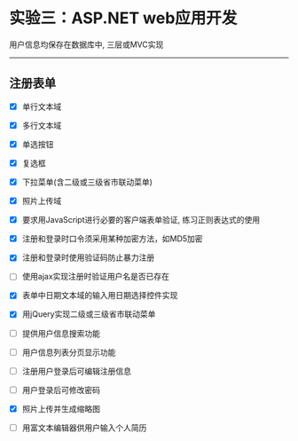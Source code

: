 
实验三：ASP.NET web应用开发
============

用户信息均保存在数据库中, 三层或MVC实现

----

注册表单
---

* [x] 单行文本域
* [x] 多行文本域
* [x] 单选按钮
* [x] 复选框
* [x] 下拉菜单(含二级或三级省市联动菜单)
* [x] 照片上传域
* [x] 要求用JavaScript进行必要的客户端表单验证, 练习正则表达式的使用
* [x] 注册和登录时口令须采用某种加密方法，如MD5加密
* [x] 注册和登录时使用验证码防止暴力注册
* [ ] 使用ajax实现注册时验证用户名是否已存在
* [x] 表单中日期文本域的输入用日期选择控件实现
* [x] 用jQuery实现二级或三级省市联动菜单
* [ ] 提供用户信息搜索功能
* [ ] 用户信息列表分页显示功能
* [ ] 注册用户登录后可编辑注册信息
* [ ] 用户登录后可修改密码
* [x] 照片上传并生成缩略图
* [ ] 用富文本编辑器供用户输入个人简历

